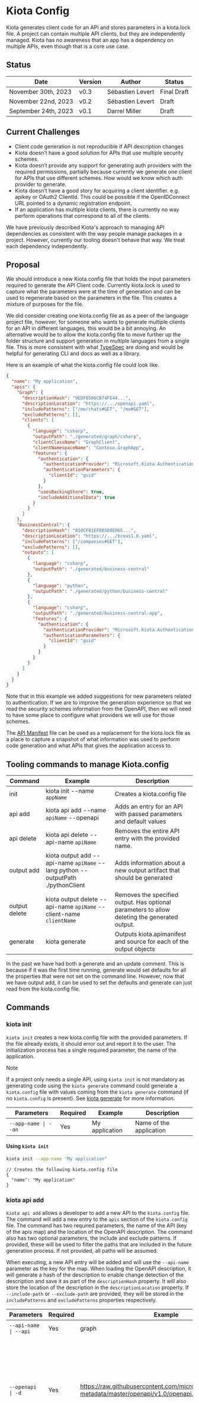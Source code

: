 # Kiota Config

Kiota generates client code for an API and stores parameters in a kiota.lock file. A project can contain multiple API clients, but they are independently managed. Kiota has no awareness that an app has a dependency on multiple APIs, even though that is a core use case.

## Status

| Date | Version | Author | Status |
| -- | -- | -- | -- |
| November 30th, 2023 | v0.3 | Sébastien Levert | Final Draft |
| November 22nd, 2023 | v0.2 | Sébastien Levert | Draft |
| September 24th, 2023 | v0.1 | Darrel Miller | Draft |

## Current Challenges

- Client code generation is not reproducible if API description changes
- Kiota doesn’t have a good solution for APIs that use multiple security schemes.
- Kiota doesn’t provide any support for generating auth providers with the required permissions, partially because currently we generate one client for APIs that use different schemes. How would we know which auth provider to generate.
- Kiota doesn’t have a good story for acquiring a client identifier. e.g. apikey or OAuth2 ClientId. This could be possible if the OpenIDConnect URL pointed to a dynamic registration endpoint.
- If an application has multiple kiota clients, there is currently no way perform operations that correspond to all of the clients.

We have previously described Kiota's approach to managing API dependencies as consistent with the way people manage packages in a project. However, currently our tooling doesn't behave that way. We treat each dependency independently.

## Proposal

We should introduce a new Kiota.config file that holds the input parameters required to generate the API Client code. Currently kiota.lock is used to capture what the parameters were at the time of generation and can be used to regenerate based on the parameters in the file. This creates a mixture of purposes for the file.

We did consider creating one kiota.config file as as a peer of the language project file, however, for someone who wants to generate multiple clients for an API in different languages, this would be a bit annoying. An alternative would be to allow the kiota.config file to move further up the folder structure and support generation in multiple languages from a single file. This is more consistent with what [TypeSpec](https://aka.ms/typespec) are doing and would be helpful for generating CLI and docs as well as a library.

Here is an example of what the kiota.config file could look like.

```json
{
  "name": "My application",
  "apis": {
    "Graph": {
      "descriptionHash": "9EDF8506CB74FE44...",
      "descriptionLocation": "https://.../openapi.yaml",
      "includePatterns": ["/me/chats#GET", "/me#GET"],
      "excludePatterns": [],
      "clients": [
        {
          "language": "csharp",
          "outputPath": "./generated/graph/csharp",
          "clientClassName": "GraphClient",
          "clientNamespaceName": "Contoso.GraphApp",
          "features": {
            "authentication": {
              "authenticationProvider": "Microsoft.Kiota.Authentication.AzureAuthProvider",
              "authenticationParameters": {
                "clientId": "guid"
              }
            },
            "usesBackingStore": true,
            "includeAdditionalData": true
          }
        }
      ]
    },
    "BusinessCentral": {
      "descriptionHash": "810CF81EFDB5D8E065...",
      "descriptionLocation": "https://.../bcoas1.0.yaml",
      "includePatterns": ["/companies#GET"],
      "excludePatterns": [],
      "outputs": [
        {
          "language": "csharp",
          "outputPath": "./generated/business-central"
        },
        {
          "language": "python",
          "outputPath": "./generated/python/business-central"
        },
        {
          "language": "csharp",
          "outputPath": "./generated/business-central-app",
          "features": {
            "authentication": {
              "authenticationProvider": "Microsoft.Kiota.Authentication.AzureAuthProvider",
              "authenticationParameters": {
                "clientId": "guid"
              }
            }
          }
        }
      ]
    }
  }
}
```

Note that in this example we added suggestions for new parameters related to authentication. If we are to improve the generation experience so that we read the security schemes information from the OpenAPI, then we will need to have some place to configure what providers we will use for those schemes.

The [API Manifest](https://www.ietf.org/archive/id/draft-miller-api-manifest-01.html) file can be used as a replacement for the kiota.lock file as a place to capture a snapshot of what information was used to perform code generation and what APIs that gives the application access to.

## Tooling commands to manage Kiota.config

| Command                | Example | Description           |
| ------------------- | ------- | ---------------- |
| init | kiota init --name `appName` | Creates a kiota.config file |
| api add | kiota api add --name `apiName` --openapi <urlToApiDescription> | Adds an entry for an API with passed parameters and default values |
| api delete | kiota api delete --api-name `apiName` | Removes the entire API entry with the provided name. |
| output add | kiota output add --api-name `apiName` --lang python --outputPath ./pythonClient | Adds information about a new output artifact that should be generated |
| output delete | kiota output delete --api-name `apiName` --client-name `clientName` | Removes the specified output. Has optional parameters to allow deleting the generated output. |
| generate | kiota generate | Outputs kiota.apimanifest and source for each of the output objects |

In the past we have had both a generate and an update comment. This is because if it was the first time running, generate would set defaults for all the properties that were not set on the command line. However, now that we have output add, it can be used to set the defaults and generate can just read from the kiota.config file.

## Commands

### kiota init

`kiota init` creates a new kiota.config file with the provided parameters. If the file already exists, it should error out and report it to the user. The initialization process has a single required parameter, the name of the application.

> [!NOTE] 
> If a project only needs a single API, using `kiota init` is not mandatory as generating code using the `kiota generate` command could generate a `kiota.config` file with values coming from the `kiota generate` command (if no `kiota.config` is present). See [kiota generate](#kiota-generate) for more information.

| Parameters | Required | Example | Description |
| -- | -- | -- | -- |
| `--app-name \| --an` | Yes | My application | Name of the application |

#### Using `kiota init`

```bash
kiota init --app-name "My application"
```

```jsonc
// Creates the following kiota.config file
{
  "name": "My application"
}
```

### kiota api add

`kiota api add` allows a developer to add a new API to the `kiota.config` file. The command will add a new entry to the `apis` section of the `kiota.config` file. The command has two required parameters, the name of the API (key of the apis map) and the location of the OpenAPI description. The command also has two optional parameters, the include and exclude patterns. If provided, these will be used to filter the paths that are included in the future generation process. If not provided, all paths will be assumed.

When executing, a new API entry will be added and will use the `--api-name` parameter as the key for the map. When loading the OpenAPI description, it will generate a hash of the description to enable change detection of the description and save it as part of the `descriptionHash` property. It will also store the location of the description in the `descriptionLocation` property. If `--include-path` or `--exclude-path` are provided, they will be stored in the `includePatterns` and `excludePatterns` properties respectively.

| Parameters | Required | Example | Description |
| -- | -- | -- | -- |
| `--api-name \| --api` | Yes | graph | Name of the API |
| `--openapi \| -d` | Yes | https://raw.githubusercontent.com/microsoftgraph/msgraph-metadata/master/openapi/v1.0/openapi.yaml | The location of the OpenAPI description in JSON or YAML format to use to generate the SDK. Accepts a URL or a local path. |
| `--include-path \| -i` | No | /me/chats#GET | A glob pattern to include paths from generation. Accepts multiple values. Defaults to no value which includes everything. |
| `--exclude-path \| -e` | No | \*\*/users/\*\* | A glob pattern to exclude paths from generation. Accepts multiple values. Defaults to no value which excludes nothing. |

#### Using `kiota api add`

```bash
kiota api add --api-name "graph" --openapi "https://raw.githubusercontent.com/microsoftgraph/msgraph-metadata/master/openapi/v1.0/openapi.yaml" --include-path "/me/chats#GET" --include-path "/me#GET"
```

```jsonc
// Adds the following to the kiota.config file
"graph": {
  "descriptionHash": "9EDF8506CB74FE44...",
  "descriptionLocation": "https://.../openapi.yaml",
  "includePatterns": ["/me/chats#GET", "/me#GET"],
  "excludePatterns": []
}
```

The resulting `kiota.config` file will look like this:

```jsonc
{
  "name": "My application",
  "apis": {
    "graph": {
      "descriptionHash": "9EDF8506CB74FE44...",
      "descriptionLocation": "https://.../openapi.yaml",
      "includePatterns": ["/me/chats#GET", "/me#GET"],
      "excludePatterns": []
    }
  }
}
```

### kiota api delete

`kiota api delete` allows a developer to delete an existing API from the `kiota.config` file. The command will remove the entry from the `apis` section of the `kiota.config` file. The command has one required parameter, the name of the API (key of the apis map). The command also has one optional parameter, the ability to remove generated clients. If provided, kiota will delete the folder specified at the `outputPath` from the client configuration.

| Parameters | Required | Example | Description |
| -- | -- | -- | -- |
| `--api-name \| --api` | Yes | graph | Name of the API |
| `--clean-output \| --co` | No |  | Cleans the generated clients from the API |

#### Using kiota api delete

```bash
kiota api delete --api-name "graph" --clean-output
```

```jsonc
// Removes the following from the kiota.config file
"graph": {
  "descriptionHash": "9EDF8506CB74FE44...",
  "descriptionLocation": "https://.../openapi.yaml",
  "includePatterns": ["/me/chats#GET", "/me#GET"],
  "excludePatterns": [],
  "clients": {
    // All clients
  }
} 
```

The resulting `kiota.config` file will look like this:

```jsonc
{
  "name": "My application",
  "apis": {}
}
```

### kiota client add

`kiota client add` allows a developer to add a new client for a specified API to the `kiota.config` file. The command will add a new entry to the `clients` section of the `kiota.config` file. The command has two required parameters, the name of the API (key of the apis map) and the location of the OpenAPI description. The command also has two optional parameters, the include and exclude patterns. If provided, these will be used to filter the paths that are included in the future generation process. If not provided, all paths will be assumed. The `kiota client add` command will never automatically invoke `kiota generate`.

| Parameters | Required | Example | Description |
| -- | -- | -- | -- |
| `--api-name \| --api` | Yes | graph | Name of the API |
| `--client-name \| --cn` | No | graphDelegated | Name of the client. Unique within the parent API. If not provided, defaults to --class-name or its default. |
| `--language \| -l` | Yes | csharp | The target language for the generated code files or for the information. |
| `--class-name \| -c` | No | GraphClient | The name of the client class. Defaults to `Client`. |
| `--namespace-name \| -n` | No | Contoso.GraphApp | The namespace of the client class. Defaults to `Microsoft.Graph`. |
| `--backing-store \| -b` | No | | Defaults to `false` |
| `--exclude-backward-compatible \| --ebc` | No |  | Whether to exclude the code generated only for backward compatibility reasons or not. Defaults to `false`. |
| `--serializer \| -s` | No | `Contoso.Json.CustomSerializer` | One or more module names that implements ISerializationWriterFactory. Default are documented [here](https://learn.microsoft.com/openapi/kiota/using#--serializer--s). |
| `--deserializer \| --ds` | No | `Contoso.Json.CustomDeserializer` | One or more module names that implements IParseNodeFactory. Default are documented [here](https://learn.microsoft.com/en-us/openapi/kiota/using#--deserializer---ds). |
| `--structured-mime-types \| -m` | No | `application/json` |Any valid MIME type which will match a request body type or a response type in the OpenAPI description. Default are documented [here](https://learn.microsoft.com/en-us/openapi/kiota/using#--structured-mime-types--m). |
| `--output \| -o` | No | ./generated/graph/csharp | The output directory or file path for the generated code files. Defaults to `./output`. |

> [!NOTE] 
> It is not required to use the CLI to ad a new clients. It is possible to add a new client by adding a new entry in the `clients` section of the `kiota.config` file. See [kiota.config](#kiotaconfig) for more information.

#### Using kiota client add

```bash
kiota client add --api-name "graph" --client-name "graphDelegated" --language csharp --class-name "GraphClient" --namespace-name "Contoso.GraphApp" --backing-store --exclude-backward-compatible --serializer "Contoso.Json.CustomSerializer" --deserializer "Contoso.Json.CustomDeserializer" -structured-mime-types "application/json" --output "./generated/graph/csharp"
```

```jsonc
// Adds the following to the kiota.config file
"clients": {
  "graphDelegated": {
    "language": "csharp",
    "outputPath": "./generated/graph/csharp",
    "clientClassName": "GraphClient",
    "clientNamespaceName": "Contoso.GraphApp",
    "features": {
      // Adding for future visibility, but not required for now
      /*"authentication": {
        "authenticationProvider": "Microsoft.Kiota.Authentication.AzureAuthProvider",
        "authenticationParameters": {
          "clientId": "guid"
        },
      },*/
      "serializers": [
        "Contoso.Json.CustomSerializer"
      ],
      "deserializers": [
        "Contoso.Json.CustomDeserializer"
      ],
      "structuredMimeTypes": [
        "application/json"
      ],
      "usesBackingStore": true,
      "includeAdditionalData": true
    }
  }
}
```

The resulting `kiota.config` file will look like this:

```jsonc
{
  "name": "My application",
  "apis": {
    "graph": {
      "descriptionHash": "9EDF8506CB74FE44...",
      "descriptionLocation": "https://.../openapi.yaml",
      "includePatterns": ["/me/chats#GET", "/me#GET"],
      "excludePatterns": [],
      "clients": {
        "graphDelegated": {
          "language": "csharp",
          "outputPath": "./generated/graph/csharp",
          "clientClassName": "GraphClient",
          "clientNamespaceName": "Contoso.GraphApp",
          "features": {
            // Adding for future visibility, but not required for now
            /*"authentication": {
              "authenticationProvider": "Microsoft.Kiota.Authentication.AzureAuthProvider",
              "authenticationParameters": {
                "clientId": "guid"
              },
            },*/
            "serializers": [
              "Contoso.Json.CustomSerializer"
            ],
            "deserializers": [
              "Contoso.Json.CustomDeserializer"
            ],
            "structuredMimeTypes": [
              "application/json"
            ],
            "usesBackingStore": true,
            "includeAdditionalData": true
          }
        }
      }
    }
  }
}
```

### kiota client delete

`kiota api client` allows a developer to delete an existing client from the `kiota.config` file. The command will remove the entry from the `clients` section of parent API within the `kiota.config` file. The command has two required parameters, the name of the API and the name of the client. The command also has one optional parameter, the ability to remove the generated client. If provided, kiota will delete the folder specified at the `outputPath` from the client configuration.

| Parameters | Required | Example | Description |
| -- | -- | -- | -- |
| `--api-name \| --api` | Yes | graph | Name of the API |
| `--client-name \| --cn` | Yes | graphDelegated | Name of the client |
| `--clean-output \| --co` | No |  | Cleans the generated client |

#### Using kiota client delete

```bash
kiota client delete --api-name "graph" --client-name "graphDelegated" --clean-output
```

```jsonc
// Removes the following from the kiota.config file
"graphDelegated": {
  "language": "csharp",
  "outputPath": "./generated/graph/csharp",
  "clientClassName": "GraphClient",
  "clientNamespaceName": "Contoso.GraphApp",
  "features": {
    // Adding for future visibility, but not required for now
    /*"authentication": {
      "authenticationProvider": "Microsoft.Kiota.Authentication.AzureAuthProvider",
      "authenticationParameters": {
        "clientId": "guid"
      },
    },*/
    "serializers": [
      "Contoso.Json.CustomSerializer"
    ],
    "deserializers": [
      "Contoso.Json.CustomDeserializer"
    ],
    "structuredMimeTypes": [
      "application/json"
    ],
    "usesBackingStore": true,
    "includeAdditionalData": true
  }
}
```

The resulting `kiota.config` file will look like this:

```jsonc
{
  "name": "My application",
  "version": "1.0",
  "apis": {
    "graph": {
      "descriptionHash": "9EDF8506CB74FE44...",
      "descriptionLocation": "https://.../openapi.yaml",
      "includePatterns": ["/me/chats#GET", "/me#GET"],
      "excludePatterns": [],
      "clients": { }
    }
  }
}
```

### kiota generate

Now that we have a `kiota.config` file, all the parameters required to generate the code are stored in the file. The `kiota generate` command will read the `kiota.config` file and generate the code for each of the clients. 

It's also possible to specify for which API and client the code should be generated. This is useful when a project contains multiple APIs and clients. The `kiota generate --api-name "MyAPI" --client-name "MyClient"` command will read the `kiota.config` file and generate the code for the specified API and client. If it can't find the specified API or client, it will throw an error.

In scenarios where a developer only needs a single API or doesn't want to go through the ceremony of executing `kiota init`, it's possible to use `kiota generate` and initialize a `kiota.config` file with the values coming from the command parameters. No breaking changes are required to the existing `kiota generate` command.

#### kiota generate Parameters

> [!INFO]
> This list is only the new parameters that `kiota generate` should support.

| Parameters | Required | Example | Description |
| -- | -- | -- | -- |
| `--app-name \| --an` | No | My application | Name of the application |
| `--api-name \| --api` | No | graph | Name of the API |
| `--client-name \| --cn` | No | graphDelegated | Name of the client. Unique within the parent API. |

#### Using `kiota generate` with all parameters

```bash
kiota generate --app-name "My Application" --api-name "graph" --client-name "graphDelegated" --openapi "https://raw.githubusercontent.com/microsoftgraph/msgraph-metadata/master/openapi/v1.0/openapi.yaml" --include-path "/me/chats#GET" --include-path "/me#GET" --language csharp --class-name "GraphClient" --namespace-name "Contoso.GraphApp" --backing-store --exclude-backward-compatible --serializer "Contoso.Json.CustomSerializer" --deserializer "Contoso.Json.CustomDeserializer" -structured-mime-types "application/json" --output "./generated/graph/csharp"
```

```json
{
  "name": "My application",
  "apis": {
    "graph": {
      "descriptionHash": "9EDF8506CB74FE44...",
      "descriptionLocation": "https://.../openapi.yaml",
      "includePatterns": ["/me/chats#GET", "/me#GET"],
      "excludePatterns": [],
      "clients": {
        "graphDelegated": {
          "language": "csharp",
          "outputPath": "./generated/graph/csharp",
          "clientClassName": "GraphClient",
          "clientNamespaceName": "Contoso.GraphApp",
          "features": {
            // Adding for future visibility, but not required for now
            /*"authentication": {
              "authenticationProvider": "Microsoft.Kiota.Authentication.AzureAuthProvider",
              "authenticationParameters": {
                "clientId": "guid"
              },
            },*/
            "serializers": [
              "Contoso.Json.CustomSerializer"
            ],
            "deserializers": [
              "Contoso.Json.CustomDeserializer"
            ],
            "structuredMimeTypes": [
              "application/json"
            ],
            "usesBackingStore": true,
            "includeAdditionalData": true
          }
        }
      }
    }
  }
}
```

#### Using kiota generate with parameters inferred from the kiota.config file

```bash
kiota generate
```

#### Using kiota generate with parameters inferred from the kiota.config file for a single API

```bash
kiota generate --api-name "graph" --client-name "graphDelegated"
```

#### Using kiota generate with parameters inferred when there are no kiota.config file

```bash
kiota generate --openapi "https://raw.githubusercontent.com/microsoftgraph/msgraph-metadata/master/openapi/v1.0/openapi.yaml" --include-path "/me/chats#GET" --include-path "/me#GET" --language csharp --class-name "GraphClient" --namespace-name "Contoso.GraphApp" --backing-store --exclude-backward-compatible --serializer "Contoso.Json.CustomSerializer" --deserializer "Contoso.Json.CustomDeserializer" -structured-mime-types "application/json" --output "./generated/graph/csharp"
```

```json
// This file gets generated and then `kiota generate` is executed based on these parameters
{
  "name": "Contoso.GraphApp", // Inferred from the provided --namespace-name or its default value
  "apis": {
    "https://graph.microsoft.com/v1.0": { // Inferred from the first server entry in the OpenAPI description
      "descriptionHash": "9EDF8506CB74FE44...",
      "descriptionLocation": "https://.../openapi.yaml",
      "includePatterns": ["/me/chats#GET", "/me#GET"],
      "excludePatterns": [],
      "clients": {
        "GraphClient": { // Inferred from the provided --class-name or its default value 
          "language": "csharp",
          "outputPath": "./generated/graph/csharp",
          "clientClassName": "GraphClient",
          "clientNamespaceName": "Contoso.GraphApp",
          "features": {
            // Adding for future visibility, but not required for now
            /*"authentication": {
              "authenticationProvider": "Microsoft.Kiota.Authentication.AzureAuthProvider",
              "authenticationParameters": {
                "clientId": "guid"
              },
            },*/
            "serializers": [
              "Contoso.Json.CustomSerializer"
            ],
            "deserializers": [
              "Contoso.Json.CustomDeserializer"
            ],
            "structuredMimeTypes": [
              "application/json"
            ],
            "usesBackingStore": true,
            "includeAdditionalData": true
          }
        }
      }
    }
  }
}
```

## End-to-end scenarios using the CLI

### Get started to generate an API

```bash
kiota init --app-name "My Application"
kiota api add --api-name "My API" --openapi "https://raw.githubusercontent.com/microsoftgraph/msgraph-metadata/master/openapi/v1.0/openapi.yaml"
kiota client add --api-name "My API" --clientName "graphDelegated" --language csharp --outputPath ./csharpClient
kiota generate
```

### Add a second language to generate an API

```bash
kiota client add --api-name "My API" --clientName "graphPython" --language python --outputPath ./pythonClient
kiota generate --api-name "My API" --client-name "graphPython"
```

### Remove a language and delete the generated code

```bash
kiota client delete --api-name "My API" --client=name "graphPython" --clean-output
```

### Remove an API

```bash
kiota api delete --name "My Api" --clean-output
```

## JSON Schema for Kiota.Config

```json
{
  "$schema": "<http://json-schema.org/draft-07/schema#>",
  "type": "object",
  "properties": {
    "name": {
      "type": "string"
    },
    "apis": {
      "type": "object",
      "patternProperties": {
        ".*": {
          "type": "object",
          "properties": {
            "descriptionLocation": {
              "type": "string"
            },
            "descriptionHash": {
              "type": "string"
            }
          },
          "descriptionHash": {
            "type": "string"
          },
          "descriptionLocation": {
            "type": "string"
          },
          "includePatterns": {
            "type": "array",
            "items": {
              "type": "string"
            }
          },
          "excludePatterns": {
            "type": "array",
            "items": {
              "type": "string"
            }
          },
          "baseUrl": {
            "type": "string"
          },
          "clients": {
            "type": "object",
            "patternProperties": {
              ".*": {
                "type": "object",
                "properties": {
                  "language": {
                    "type": "string"
                  },
                  "outputPath": {
                    "type": "string"
                  },
                  "clientClassName": {
                    "type": "string"
                  },
                  "clientNamespaceName": {
                    "type": "string"
                  },
                  "features": {
                    "type": "object",
                    "properties": {
                      "structuredMediaTypes": {
                        "type": "array",
                        "items": {
                          "type": "string"
                        }
                      },
                      "serializers": {
                        "type": "array",
                        "items": {
                          "type": "string"
                        }
                      },
                      "deserializers": {
                        "type": "array",
                        "items": {
                          "type": "string"
                        }
                      },
                      "usesBackingStore": {
                        "type": "boolean"
                      },
                      "includeAdditionalData": {
                        "type": "boolean"
                      }
                    }
                  }
                }
              }
            }
          }
        },
        "disabledValidationRules": {
          "type": "array",
          "items": {
            "type": "string"
          }
        }
      }
    }
  }
}
```
